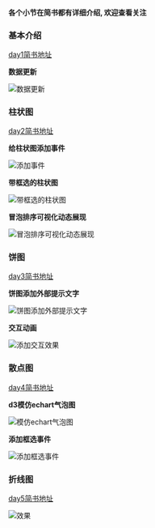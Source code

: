 #### 各个小节在简书都有详细介绍, 欢迎查看关注

### 基本介绍

 [day1简书地址](http://www.jianshu.com/p/9a8284269cae)

**数据更新**

![数据更新](http://upload-images.jianshu.io/upload_images/5545478-8e6f11eb141f6775.gif?imageMogr2/auto-orient/strip)




### 柱状图

[day2简书地址](http://www.jianshu.com/p/88f305000465)

**给柱状图添加事件**

![添加事件](http://upload-images.jianshu.io/upload_images/5545478-de29680b32437b6e.gif?imageMogr2/auto-orient/strip)

**带框选的柱状图**

![带框选的柱状图](http://upload-images.jianshu.io/upload_images/5545478-f2e5ce0280bbeac9.gif?imageMogr2/auto-orient/strip)

**冒泡排序可视化动态展现**

![冒泡排序可视化动态展现](http://upload-images.jianshu.io/upload_images/5545478-7b8022a592d0fcc0.gif?imageMogr2/auto-orient/strip)

### 饼图
 [day3简书地址](http://www.jianshu.com/p/da8cf818aa65)

**饼图添加外部提示文字**

 ![饼图添加外部提示文字](http://upload-images.jianshu.io/upload_images/5545478-71356722a7fb408d.png?imageMogr2/auto-orient/strip%7CimageView2/2/w/1240)

**交互动画**

 ![添加交互效果](http://upload-images.jianshu.io/upload_images/5545478-19fd8ce43278380b.gif?imageMogr2/auto-orient/strip)


### 散点图
[day4简书地址](http://www.jianshu.com/p/2fcc3f5ad161)

**d3模仿echart气泡图**

![模仿echart气泡图](http://upload-images.jianshu.io/upload_images/5545478-7f9aa5bae10411f7.gif?imageMogr2/auto-orient/strip)

**添加框选事件**

![添加框选事件](http://upload-images.jianshu.io/upload_images/5545478-5f59bf258c601931.gif?imageMogr2/auto-orient/strip)


### 折线图

[day5简书地址]()

![效果](http://chuantu.biz/t6/15/1503371160x3683573833.gif)
